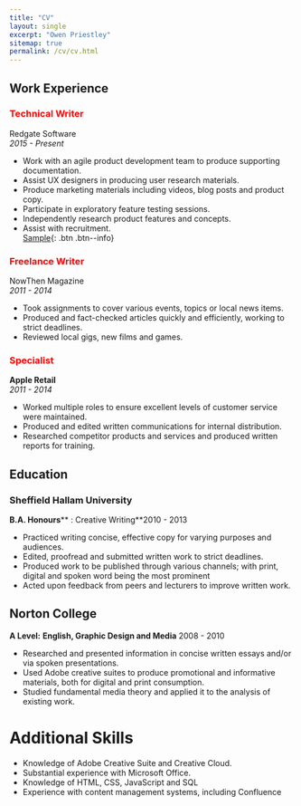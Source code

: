 ```yaml
---
title: "CV"
layout: single
excerpt: "Owen Priestley"
sitemap: true
permalink: /cv/cv.html
---
```

## Work Experience  

### <span style="color: red">Technical Writer</span><br/>
Redgate Software  
_2015 - Present_


- Work with an agile product development team to produce supporting documentation.
- Assist UX designers in producing user research materials.
- Produce marketing materials including videos, blog posts and product copy.
- Participate in exploratory feature testing sessions.
- Independently research product features and concepts.
- Assist with recruitment.<br/>
[Sample](#link){: .btn .btn--info}



### <span style="color: red">Freelance Writer  </span>
NowThen Magazine  
_2011 - 2014_

- Took assignments to cover various events, topics or local news items.
- Produced and fact-checked articles quickly and efficiently, working to strict deadlines.
- Reviewed local gigs, new films and games.

### <span style="color: red">Specialist  </span>
**Apple Retail**  
_2011 - 2014_
- Worked multiple roles to ensure excellent levels of customer service were maintained.
- Produced and edited written communications for internal distribution.
- Researched competitor products and services and produced written reports for training.

## Education

### Sheffield Hallam University

**B.A. Honours**** : Creative Writing**2010 - 2013

- Practiced writing concise, effective copy for varying purposes and audiences.
- Edited, proofread and submitted written work to strict deadlines.
- Produced work to be published through various channels; with print, digital and spoken word being the most prominent
- Acted upon feedback from peers and lecturers to improve written work.

## Norton College

**A Level:**  **English, Graphic Design and Media** 2008 - 2010

- Researched and presented information in concise written essays and/or via spoken presentations.
- Used Adobe creative suites to produce promotional and informative materials, both for digital and print consumption.
- Studied fundamental media theory and applied it to the analysis of existing work.

# **Additional Skills**

- Knowledge of Adobe Creative Suite and Creative Cloud.
- Substantial experience with Microsoft Office.
- Knowledge of HTML, CSS, JavaScript and SQL
- Experience with content management systems, including Confluence